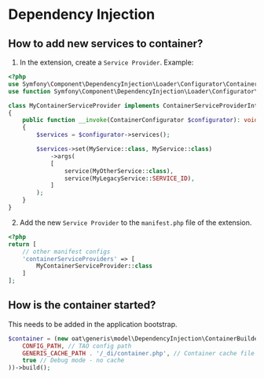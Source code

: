 # Dependency Injection

## How to add new services to container?

1) In the extension, create a `Service Provider`. Example: 

```php
<?php
use Symfony\Component\DependencyInjection\Loader\Configurator\ContainerConfigurator;
use function Symfony\Component\DependencyInjection\Loader\Configurator\service;

class MyContainerServiceProvider implements ContainerServiceProviderInterface
{
    public function __invoke(ContainerConfigurator $configurator): void
    {
        $services = $configurator->services();

        $services->set(MyService::class, MyService::class)
            ->args(
            [
                service(MyOtherService::class),
                service(MyLegacyService::SERVICE_ID),
            ]
        );
    }
}
```

2) Add the new `Service Provider` to the `manifest.php` file of the extension.

```php
<?php
return [
    // other manifest configs
    'containerServiceProviders' => [
        MyContainerServiceProvider::class
    ]
];
```

## How is the container started?

This needs to be added in the application bootstrap.

```php
$container = (new oat\generis\model\DependencyInjection\ContainerBuilder(
    CONFIG_PATH, // TAO config path
    GENERIS_CACHE_PATH . '/_di/container.php', // Container cache file
    true // Debug mode - no cache
))->build();
```